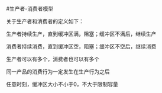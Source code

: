 #生产者-消费者模型

关于生产者和消费者的定义如下：

生产者持续生产，直到缓冲区满，阻塞；缓冲区不满后，继续生产

消费者持续消费，直到缓冲区空，阻塞；缓冲区不空后，继续消费

生产者可以有多个，消费者也可以有多个

同一产品的消费行为一定发生在生产行为之后

任意时刻，缓冲区大小不小于0，不大于限制容量
